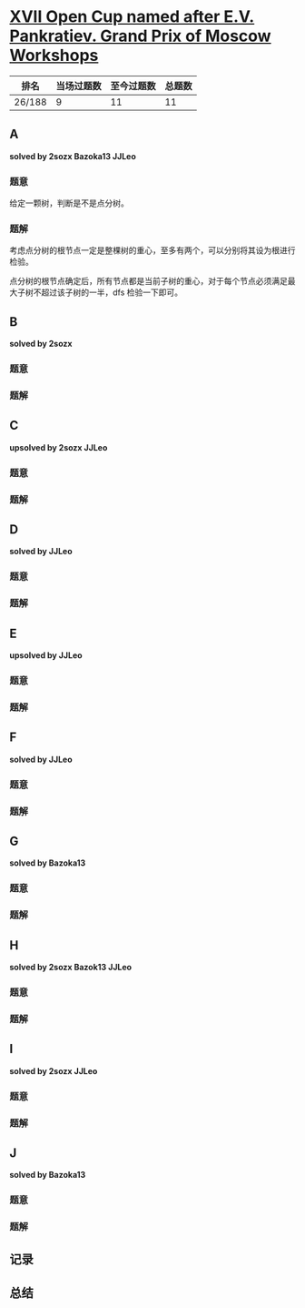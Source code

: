 # [XVII Open Cup named after E.V. Pankratiev. Grand Prix of Moscow Workshops](http://opentrains.snarknews.info/~ejudge/team.cgi?contest_id=010377)

| 排名   | 当场过题数 | 至今过题数 | 总题数 |
| ------ | ---------- | ---------- | ------ |
| 26/188 | 9          | 11         | 11     |

## **A**

**solved by 2sozx Bazoka13 JJLeo**

### 题意

给定一颗树，判断是不是点分树。

### 题解

考虑点分树的根节点一定是整棵树的重心，至多有两个，可以分别将其设为根进行检验。

点分树的根节点确定后，所有节点都是当前子树的重心，对于每个节点必须满足最大子树不超过该子树的一半，dfs 检验一下即可。

## **B**

**solved by 2sozx**

### 题意



### 题解



## **C**

**upsolved by 2sozx JJLeo**

### 题意



### 题解



## **D**

**solved by JJLeo**

### 题意



### 题解



## **E**

**upsolved by JJLeo**

### 题意



### 题解



## **F**

**solved by JJLeo**

### 题意



### 题解



## **G**

**solved by Bazoka13**

### 题意



### 题解



## **H**

**solved by 2sozx Bazok13 JJLeo**

### 题意



### 题解



## **I**

**solved by 2sozx JJLeo**

### 题意



### 题解



## **J**

**solved by Bazoka13**

### 题意



### 题解



## **记录**



## **总结**

